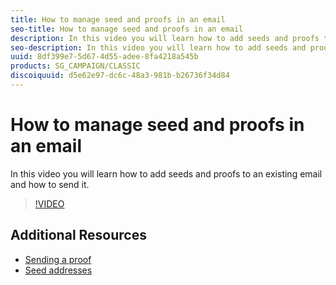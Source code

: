 ```yaml
---
title: How to manage seed and proofs in an email
seo-title: How to manage seed and proofs in an email
description: In this video you will learn how to add seeds and proofs to an existing email and how to send it.
seo-description: In this video you will learn how to add seeds and proofs to an existing email and how to send it.
uuid: 8df399e7-5d67-4d55-adee-8fa4218a545b
products: SG_CAMPAIGN/CLASSIC
discoiquuid: d5e62e97-dc6c-48a3-981b-b26736f34d84
---
```


# How to manage seed and proofs in an email

In this video you will learn how to add seeds and proofs to an existing email and how to send it.

>[!VIDEO](https://video.tv.adobe.com/v/25606?quality=12)

## Additional Resources

- [Sending a proof](https://docs.campaign.adobe.com/doc/AC/en/MCE_Message_templates_Sending_a_proof.html)
- [Seed addresses](https://docs.campaign.adobe.com/doc/AC/en/CFG_Use_a_custom_recipient_table_Seed_addresses.html)